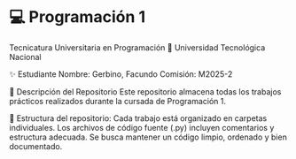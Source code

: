 # 💻 Programación 1
Tecnicatura Universitaria en Programación
📍 Universidad Tecnológica Nacional

✨ Estudiante
Nombre: Gerbino, Facundo
Comisión: M2025-2

📂 Descripción del Repositorio
Este repositorio almacena todas los trabajos prácticos realizados durante la cursada de Programación 1.

📌 Estructura del repositorio:
Cada trabajo está organizado en carpetas individuales.
Los archivos de código fuente (.py) incluyen comentarios y estructura adecuada.
Se busca mantener un código limpio, ordenado y bien documentado.